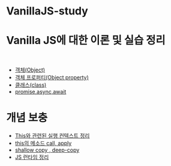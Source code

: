 # VanillaJS-study
<h1>Vanilla JS에 대한 이론 및 실습 정리</h1>
<br>
<ul>
<li><a href="/object/object.md">객체(Object)</a></li>
<li><a href="/obj-property/obj-property.md">객체 프로퍼티(Object property)</a></li>
<li><a href="/class/class.md">클래스(class)</a></li>
<li><a href="/promise,async,await/promise,async,await.md">promise,async,await</a></li>
</ul>


<h1>개념 보충</h1>
<ul>
<li><a href="/etc/EC.md">This와 관련된 실행 컨텍스트 정리</a></li>
<li><a href="/etc/this-method/md">this의 메소드 call, apply</a></li>
<li><a href="/etc/SD-copy.md">shallow copy , deep-copy</a></li>
<li><a href="JSruntime.md">JS 런타임 정리</a></li>

</ul>